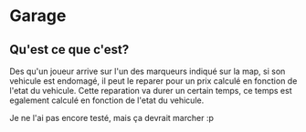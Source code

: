 # Garage

## Qu'est ce que c'est?

Des qu'un joueur arrive sur l'un des marqueurs indiqué sur la map, si son vehicule est endomagé, il peut le reparer pour un prix calculé en fonction de l'etat du vehicule. Cette reparation va durer un certain temps, ce temps est egalement calculé en fonction de l'etat du vehicule.

Je ne l'ai pas encore testé, mais ça devrait marcher :p
